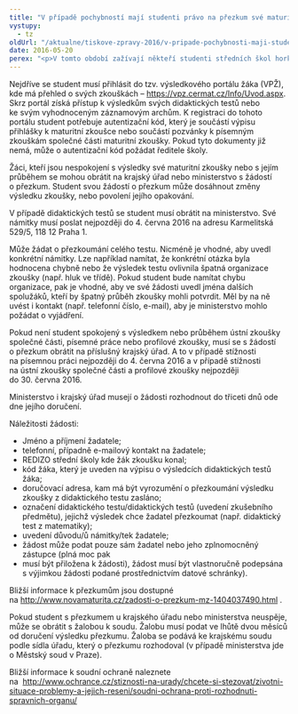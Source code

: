 ```yaml
---
title: "V případě pochybností mají studenti právo na přezkum své maturity"
vystupy:
  - tz
oldUrl: "/aktualne/tiskove-zpravy-2016/v-pripade-pochybnosti-maji-studenti-pravo-na-prezkum-sve-maturity"
date: 2016-05-20
perex: "<p>V tomto období zažívají někteří studenti středních škol horké chvíle při maturitních zkouškách. Ne každému se však povede napoprvé u maturity uspět. Ne vždy je přitom chyba na straně studenta nebo studentky. Pokud je student přesvědčen, že nechyboval, ale chybné bylo zadání, vyhodnocení nebo průběh zkoušky, má možnost požádat o přezkum. Obrátit se může na příslušný krajský úřad nebo  Ministerstvo školství, mládeže a tělovýchovy. Přinášíme jednoduchý návod, jak to udělat. </p>"
---
```


<!-- imported from the old website -->

<p>Nejdříve se student musí přihlásit do tzv. výsledkového portálu žáka (VPŽ), kde má přehled o svých zkouškách – <a href="https://vpz.cermat.cz/Info/Uvod.aspx" target="_blank">https://vpz.cermat.cz/Info/Uvod.aspx</a>. Skrz portál získá přístup k výsledkům svých didaktických testů nebo ke svým vyhodnoceným záznamovým archům. K registraci do tohoto portálu student potřebuje autentizační kód, který je součástí výpisu přihlášky k maturitní zkoušce nebo součástí pozvánky k písemným zkouškám společné části maturitní zkoušky. Pokud tyto dokumenty již nemá, může o autentizační kód požádat ředitele školy.</p> <p>Žáci, kteří jsou nespokojení s výsledky své maturitní zkoušky nebo s jejím průběhem se mohou obrátit na krajský úřad nebo ministerstvo s žádostí o přezkum. Student svou žádostí o přezkum může dosáhnout změny výsledku zkoušky, nebo povolení jejího opakování.</p> <p>V případě didaktických testů se student musí obrátit na ministerstvo. Své námitky musí poslat nejpozději do 4. června 2016 na adresu Karmelitská 529/5, 118 12 Praha 1. </p> <p>Může žádat o přezkoumání celého testu. Nicméně je vhodné, aby uvedl konkrétní námitky. Lze například namítat, že konkrétní otázka byla hodnocena chybně nebo že výsledek testu ovlivnila špatná organizace zkoušky (např. hluk ve třídě). Pokud student bude namítat chybu organizace, pak je vhodné, aby ve své žádosti uvedl jména dalších spolužáků, kteří by špatný průběh zkoušky mohli potvrdit. Měl by na ně uvést i kontakt (např. telefonní číslo, e-mail), aby je ministerstvo mohlo požádat o vyjádření.</p> <p>Pokud není student spokojený s výsledkem nebo průběhem ústní zkoušky společné části, písemné práce nebo profilové zkoušky, musí se s žádostí o přezkum obrátit na příslušný krajský úřad. A to v případě stížnosti na písemnou práci nejpozději do 4. června 2016 a v případě stížnosti na ústní zkoušky společné části a profilové zkoušky nejpozději do 30. června 2016.</p> <p>Ministerstvo i krajský úřad musejí o žádosti rozhodnout do třiceti dnů ode dne jejího doručení. </p><p>Náležitosti žádosti:</p> <ul><li>Jméno a příjmení žadatele;</li><li>telefonní, případně e-mailový kontakt na žadatele;</li><li>REDIZO střední školy kde žák zkoušku konal;</li><li>kód žáka, který je uveden na výpisu o výsledcích didaktických testů žáka;</li><li>doručovací adresa, kam má být vyrozumění o přezkoumání výsledku zkoušky z didaktického testu zasláno;</li><li>označení didaktického testu/didaktických testů (uvedení zkušebního předmětu), jejichž výsledek chce žadatel přezkoumat (např. didaktický test z matematiky);</li><li>uvedení důvodu/ů námitky/tek žadatele;</li><li>žádost může podat pouze sám žadatel nebo jeho zplnomocněný zástupce (plná moc pak</li><li>musí být přiložena k žádosti), žádost musí být vlastnoručně podepsána s výjimkou žádosti podané prostřednictvím datové schránky).</li></ul><p>Bližší informace k přezkumům jsou dostupné na <a title="Otevření do nového okna" href="http://www.novamaturita.cz/zadosti-o-prezkum-mz-1404037490.html" target="_blank">http://www.novamaturita.cz/zadosti-o-prezkum-mz-1404037490.html</a> .</p><p>Pokud student s přezkumem u krajského úřadu nebo ministerstva neuspěje, může se obrátit s žalobou k soudu. Žalobu musí podat ve lhůtě dvou měsíců od doručení výsledku přezkumu. Žaloba se podává ke krajskému soudu podle sídla úřadu, který o přezkumu rozhodoval (v případě ministerstva jde o Městský soud v Praze).</p><p>Bližší informace k soudní ochraně naleznete na  <a href="/stiznosti-na-urady/chcete-si-stezovat/zivotni-situace-problemy-a-jejich-reseni/soudni-ochrana-proti-rozhodnuti-spravnich-organu/">http://www.ochrance.cz/stiznosti-na-urady/chcete-si-stezovat/zivotni-situace-problemy-a-jejich-reseni/soudni-ochrana-proti-rozhodnuti-spravnich-organu/</a></p>
